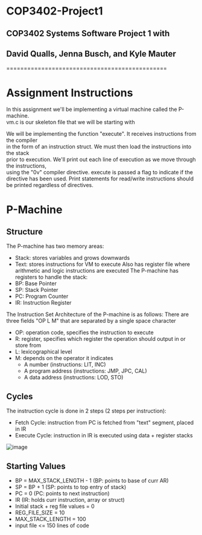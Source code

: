 # COP3402-Project1
## COP3402 Systems Software Project 1 with
## David Qualls, Jenna Busch, and Kyle Mauter

==============================================

# Assignment Instructions
In this assignment we'll be implementing a virtual machine called the P-machine. \
vm.c is our skeleton file that we will be starting with

We will be implementing the function "execute". It receives instructions from the compiler \
in the form of an instruction struct. We must then load the instructions into the stack \
prior to execution. We'll print out each line of execution as we move through the instructions, \
using the "0v" compiler directive. execute is passed a flag to indicate if the directive has been used.
Print statements for read/write instructions should be printed regardless of directives.

# P-Machine
## Structure
The P-machine has two memory areas:
  - Stack: stores variables and grows downwards
  - Text:  stores instructions for VM to execute
Also has register file where arithmetic and logic instructions are executed
The P-machine has registers to handle the stack:
  - BP: Base Pointer
  - SP: Stack Pointer
  - PC: Program Counter
  - IR: Instruction Register

The Instruction Set Architecture of the P-machine is as follows:
  There are three fields "OP L M" that are separated by a single space character
  - OP: operation code, specifies the instruction to execute
  - R: register, specifies which register the operation should output in or store from
  - L: lexicographical level
  - M: depends on the operator it indicates
      * A number          (instructions: LIT, INC)
      * A program address (instructions: JMP, JPC, CAL)
      * A data address    (instructions: LOD, STO)
## Cycles
The instruction cycle is done in 2 steps (2 steps per instruction):
  - Fetch Cycle:   instruction from PC is fetched from "text" segment, placed in IR
  - Execute Cycle: instruction in IR is executed using data + register stacks
  
 ![image](https://user-images.githubusercontent.com/63477278/155031454-17757586-3792-4856-9dd1-c228490e314f.png)

## Starting Values
  - BP = MAX_STACK_LENGTH - 1               (BP: points to base of curr AR)
  - SP = BP + 1                             (SP: points to top entry of stack)
  - PC = 0                                  (PC: points to next instruction)
  - IR                                      (IR: holds curr instruction, array or struct)
  - Initial stack + reg file values = 0
  - REG_FILE_SIZE = 10
  - MAX_STACK_LENGTH = 100
  - input file <= 150 lines of code
